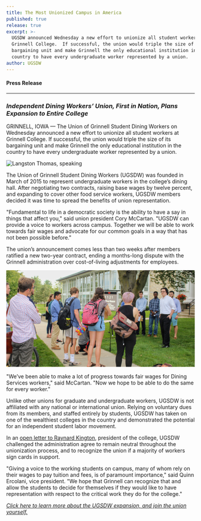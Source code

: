 ```yaml
---
title: The Most Unionized Campus in America
published: true
release: true
excerpt: >-
  UGSDW announced Wednesday a new effort to unionize all student workers at
  Grinnell College.  If successful, the union would triple the size of its
  bargaining unit and make Grinnell the only educational institution in the
  country to have every undergraduate worker represented by a union.
author: UGSDW
---
```

#### Press Release

***

### *Independent Dining Workers’ Union, First in Nation, Plans Expansion to Entire College*

GRINNELL, IOWA — The Union of Grinnell Student Dining Workers on Wednesday
announced a new effort to unionize all student workers at Grinnell College.  If
successful, the union would triple the size of its bargaining unit and make
Grinnell the only educational institution in the country to have every
undergraduate worker represented by a union.

![Langston Thomas, speaking]({{site.baseurl}}/assets/news/langston_speaking.jpg)

The Union of Grinnell Student Dining Workers (UGSDW) was founded in March of
2015 to represent undergraduate workers in the college’s dining hall.  After
negotiating two contracts, raising base wages by twelve percent, and expanding
to cover other food service workers, UGSDW members decided it was time to
spread the benefits of union representation.

"Fundamental to life in a democratic society is the ability to have a say in
things that affect you," said union president Cory McCartan.  "UGSDW can
provide a voice to workers across campus.  Together we will be able to work
towards fair wages and advocate for our common goals in a way that has not been
possible before."

The union’s announcement comes less than two weeks after members ratified a new
two-year contract, ending a months-long dispute with the Grinnell
administration over cost-of-living adjustments for employees.  

![Onlookers](/assets/news/expansion_watching.jpg)

"We’ve been able to make a lot of progress towards fair wages for Dining
Services workers," said McCartan.  "Now we hope to be able to do the same for
every worker."

Unlike other unions for graduate and undergraduate workers, UGSDW is not
affiliated with any national or international union.  Relying on voluntary dues
from its members, and staffed entirely by students, UGSDW has taken on one of
the wealthiest colleges in the country and demonstrated the potential for an
independent student labor movement.

In an [open letter to Raynard Kington](/assets/news/open_letter.pdf), president
of the college, UGSDW challenged the administration agree to remain neutral
throughout the unionization process, and to recognize the union if a majority
of workers sign cards in support.

"Giving a voice to the working students on campus, many of whom rely on their
wages to pay tuition and fees, is of paramount importance," said Quinn
Ercolani, vice president.  "We hope that Grinnell can recognize that and allow
the students to decide for themselves if they would like to have representation
with respect to the critical work they do for the college."

*[Click here to learn more about the UGSDW expansion, and join the union yourself.](/together)*
